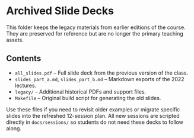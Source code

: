 # Archived Slide Decks

This folder keeps the legacy materials from earlier editions of the course. They are preserved for reference but are no longer the primary teaching assets.

## Contents
- `all_slides.pdf` – Full slide deck from the previous version of the class.
- `slides_part_a.md`, `slides_part_b.md` – Markdown exports of the 2022 lectures.
- `legacy/` – Additional historical PDFs and support files.
- `Makefile` – Original build script for generating the old slides.

Use these files if you need to revisit older examples or migrate specific slides into the refreshed 12-session plan. All new sessions are scripted directly in `docs/sessions/` so students do not need these decks to follow along.
